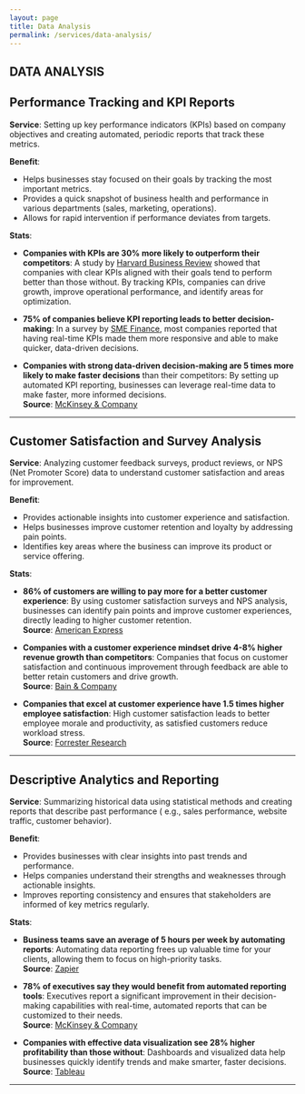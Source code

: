 ```yaml
---
layout: page
title: Data Analysis
permalink: /services/data-analysis/
---
```


## DATA ANALYSIS

## Performance Tracking and KPI Reports

**Service**: Setting up key performance indicators (KPIs) based on company objectives and creating automated, periodic
reports that track these metrics.

**Benefit**:

- Helps businesses stay focused on their goals by tracking the most important metrics.
- Provides a quick snapshot of business health and performance in various departments (sales, marketing, operations).
- Allows for rapid intervention if performance deviates from targets.

**Stats**:

- **Companies with KPIs are 30% more likely to outperform their competitors**: A study
  by [Harvard Business Review](https://hbr.org/2020/01/how-companies-use-kpis-to-drive-performance) showed that
  companies with clear KPIs aligned with their goals tend to perform better than those without. By tracking KPIs,
  companies can drive growth, improve operational performance, and identify areas for optimization.

- **75% of companies believe KPI reporting leads to better decision-making**: In a survey
  by [SME Finance](https://www.smefinance.org), most companies reported that having real-time KPIs made them more
  responsive and able to make quicker, data-driven decisions.

- **Companies with strong data-driven decision-making are 5 times more likely to make faster decisions** than their
  competitors: By setting up automated KPI reporting, businesses can leverage real-time data to make faster, more
  informed decisions.  
  **Source**: [McKinsey & Company](https://www.mckinsey.com)

---

## Customer Satisfaction and Survey Analysis

**Service**: Analyzing customer feedback surveys, product reviews, or NPS (Net Promoter Score) data to understand
customer satisfaction and areas for improvement.

**Benefit**:

- Provides actionable insights into customer experience and satisfaction.
- Helps businesses improve customer retention and loyalty by addressing pain points.
- Identifies key areas where the business can improve its product or service offering.

**Stats**:

- **86% of customers are willing to pay more for a better customer experience**: By using customer satisfaction surveys
  and NPS analysis, businesses can identify pain points and improve customer experiences, directly leading to higher
  customer retention.  
  **Source**: [American Express](https://www.americanexpress.com)

- **Companies with a customer experience mindset drive 4-8% higher revenue growth than competitors**: Companies that
  focus on customer satisfaction and continuous improvement through feedback are able to better retain customers and
  drive growth.  
  **Source**: [Bain & Company](https://www.bain.com)

- **Companies that excel at customer experience have 1.5 times higher employee satisfaction**: High customer
  satisfaction leads to better employee morale and productivity, as satisfied customers reduce workload stress.  
  **Source**: [Forrester Research](https://go.forrester.com)

---

## Descriptive Analytics and Reporting

**Service**: Summarizing historical data using statistical methods and creating reports that describe past performance (
e.g., sales performance, website traffic, customer behavior).

**Benefit**:

- Provides businesses with clear insights into past trends and performance.
- Helps companies understand their strengths and weaknesses through actionable insights.
- Improves reporting consistency and ensures that stakeholders are informed of key metrics regularly.

**Stats**:

- **Business teams save an average of 5 hours per week by automating reports**: Automating data reporting frees up
  valuable time for your clients, allowing them to focus on high-priority tasks.  
  **Source**: [Zapier](https://zapier.com/blog/report-automation)

- **78% of executives say they would benefit from automated reporting tools**: Executives report a significant
  improvement in their decision-making capabilities with real-time, automated reports that can be customized to their
  needs.  
  **Source**: [McKinsey & Company](https://www.mckinsey.com)

- **Companies with effective data visualization see 28% higher profitability than those without**: Dashboards and
  visualized data help businesses quickly identify trends and make smarter, faster decisions.  
  **Source**: [Tableau](https://www.tableau.com)

---